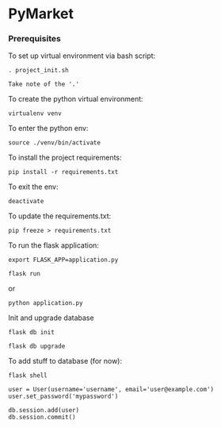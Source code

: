 # PyMarket


### Prerequisites

To set up virtual environment via bash script:
```
. project_init.sh

Take note of the '.'
```

To create the python virtual environment:
```
virtualenv venv
```

To enter the python env:
```
source ./venv/bin/activate
```

To install the project requirements:
```
pip install -r requirements.txt
```

To exit the env:
```
deactivate
```

To update the requirements.txt:
```
pip freeze > requirements.txt
```

To run the flask application:
```
export FLASK_APP=application.py

flask run
```

or

```
python application.py
```

Init and upgrade database
```
flask db init

flask db upgrade
```

To add stuff to database (for now):
```
flask shell

user = User(username='username', email='user@example.com')
user.set_password('mypassword')

db.session.add(user)
db.session.commit()
```
